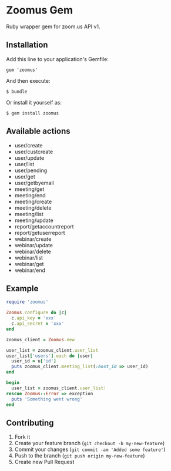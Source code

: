 # Zoomus Gem

Ruby wrapper gem for zoom.us API v1.

## Installation

Add this line to your application's Gemfile:

    gem 'zoomus'

And then execute:

    $ bundle

Or install it yourself as:

    $ gem install zoomus

## Available actions

- user/create
- user/custcreate
- user/update
- user/list
- user/pending
- user/get
- user/getbyemail
- meeting/get
- meeting/end
- meeting/create
- meeting/delete
- meeting/list
- meeting/update
- report/getaccountreport
- report/getuserreport
- webinar/create
- webinar/update
- webinar/delete
- webinar/list
- webinar/get
- webinar/end

## Example
```ruby
require 'zoomus'

Zoomus.configure do |c|
  c.api_key = 'xxx'
  c.api_secret = 'xxx'
end

zoomus_client = Zoomus.new

user_list = zoomus_client.user_list
user_list['users'].each do |user|
  user_id = u['id']
  puts zoomus_client.meeting_list(:host_id => user_id)
end

begin
  user_list = zoomus_client.user_list!
rescue Zoomus::Error => exception
  puts 'Something went wrong'
end
```


## Contributing

1. Fork it
2. Create your feature branch (`git checkout -b my-new-feature`)
3. Commit your changes (`git commit -am 'Added some feature'`)
4. Push to the branch (`git push origin my-new-feature`)
5. Create new Pull Request
